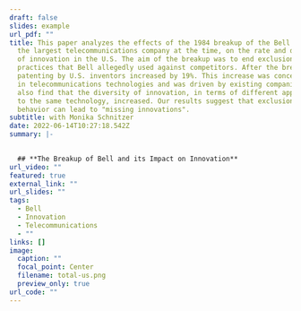 ```yaml
---
draft: false
slides: example
url_pdf: ""
title: This paper analyzes the effects of the 1984 breakup of the Bell System,
  the largest telecommunications company at the time, on the rate and direction
  of innovation in the U.S. The aim of the breakup was to end exclusionary
  practices that Bell allegedly used against competitors. After the breakup,
  patenting by U.S. inventors increased by 19%. This increase was concentrated
  in telecommunications technologies and was driven by existing companies. We
  also find that the diversity of innovation, in terms of different approaches
  to the same technology, increased. Our results suggest that exclusionary
  behavior can lead to "missing innovations".
subtitle: with Monika Schnitzer
date: 2022-06-14T10:27:18.542Z
summary: |-
  

  ## **The Breakup of Bell and its Impact on Innovation**
url_video: ""
featured: true
external_link: ""
url_slides: ""
tags:
  - Bell
  - Innovation
  - Telecommunications
  - ""
links: []
image:
  caption: ""
  focal_point: Center
  filename: total-us.png
  preview_only: true
url_code: ""
---
```

